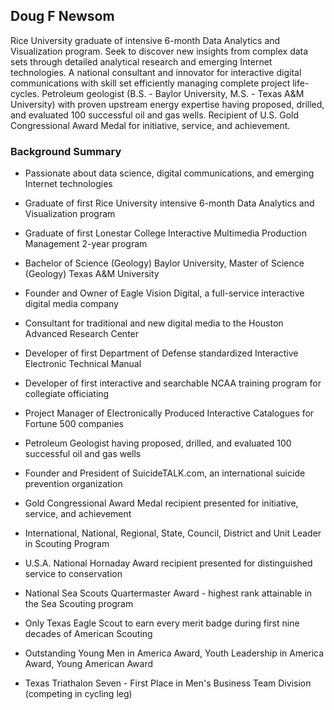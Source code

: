 ## Doug F Newsom

Rice University graduate of intensive 6-month Data Analytics and Visualization program.  Seek to discover new insights from complex data sets through detailed analytical research and emerging Internet technologies.  A national consultant and innovator for interactive digital communications with skill set efficiently managing complete project life-cycles.  Petroleum geologist (B.S. - Baylor University, M.S. - Texas A&M University) with proven upstream energy expertise having proposed, drilled, and evaluated 100 successful oil and gas wells.  Recipient of U.S. Gold Congressional Award Medal for initiative, service, and achievement.

### Background Summary

* Passionate about data science, digital communications, and emerging Internet technologies

* Graduate of first Rice University intensive 6-month Data Analytics and Visualization program

* Graduate of first Lonestar College Interactive Multimedia Production Management 2-year program

* Bachelor of Science (Geology) Baylor University, Master of Science (Geology) Texas A&M University

* Founder and Owner of Eagle Vision Digital, a full-service interactive digital media company

* Consultant for traditional and new digital media to the Houston Advanced Research Center

* Developer of first Department of Defense standardized Interactive Electronic Technical Manual

* Developer of first interactive and searchable NCAA training program for collegiate officiating

* Project Manager of Electronically Produced Interactive Catalogues for Fortune 500 companies

* Petroleum Geologist having proposed, drilled, and evaluated 100 successful oil and gas wells

* Founder and President of SuicideTALK.com, an international suicide prevention organization

* Gold Congressional Award Medal recipient presented for initiative, service, and achievement

* International, National, Regional, State, Council, District and Unit Leader in Scouting Program

* U.S.A. National Hornaday Award recipient presented for distinguished service to conservation

* National Sea Scouts Quartermaster Award - highest rank attainable in the Sea Scouting program

* Only Texas Eagle Scout to earn every merit badge during first nine decades of American Scouting

* Outstanding Young Men in America Award, Youth Leadership in America Award, Young American Award

* Texas Triathalon Seven - First Place in Men's Business Team Division (competing in cycling leg)

